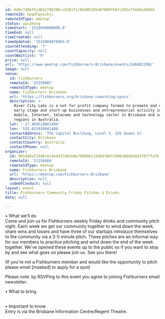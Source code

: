 ```yaml
---
id: 6d0c7d96f5cdb52f0620bcc6261fcc6bd85295e07809fbbfc492a73eb6a30b65
remoteId: hpqdfpyxcbjc
remoteIdType: meetup
status: upcoming
timeStart: '1516950000000.0'
timeEnd: null
timeCreated: null
timeUpdated: '1516804078983.0'
countAttending: '7'
countCapacity: null
countWaitlist: '0'
price: null
url: 'https://www.meetup.com/Fishburners-Brisbane/events/246601290/'
image: null
venue:
  id: fishburners
  remoteId: '25150087'
  remoteIdType: meetup
  name: Fishburners Brisbane
  url: 'https://fishburners.org/brisbane-coworking-space'
  description: >-
    River City Labs is a not for profit company formed to promote and develop
    early stage and start-up businesses and entrepreneurial activity in the
    mobile, Internet, telecoms and technology sector in Brisbane and surrounding
    regions in Australia.
  lat: '-27.469518661499'
  lon: '153.025939941406'
  contactAddress: 'The Capital Building, Level 3, 155 Queen St'
  contactCity: Brisbane
  contactCountry: Australia
  contactPhone: null
organizer:
  id: 091dd6af2d48c6c4edd17d82e0e76069b112b6d786fc896188b0a8d37077fa7b
  remoteId: '21156484'
  remoteIdType: meetup
  name: Fishburners Brisbane
  url: 'https://meetup.com/Fishburners-Brisbane'
  description: null
  codeOfConduct: null
layout: event
title: Fishburners Community Friday Pitches & Drinks
date: null

---
```

<p>• What we'll do<br/>Come and join us for Fishburners weekly Friday drinks and community pitch night. Each week we get our community together to wind down the week, share wins and losses and have three of our startups introduce themselves to the community via a 3-5 minute pitch. These pitches are an informal way for our members to practice pitching and wind down the end of the week together. We've opened these events up to the public so if you want to stop by and see what goes on please join us. See you there!</p> <p>(If you're not a Fishburners member and would like the opportunity to pitch please email [masked] to apply for a spot)</p> <p>Please note: by RSVPing to this event you agree to joining Fishburners email newsletter.</p> <p>• What to bring</p> <p><br/>• Important to know<br/>Entry is via the Brisbane Information Centre/Regent Theatre.</p> 

